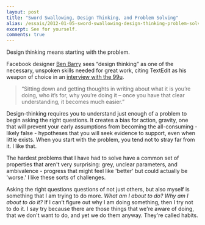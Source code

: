 ```yaml
---
layout: post
title: "Sword Swallowing, Design Thinking, and Problem Solving"
alias: /essais/2012-01-05-sword-swallowing-design-thinking-problem-solving/
excerpt: See for yourself.
comments: true
---
```


Design thinking means starting with the problem.  

Facebook designer [Ben Barry](https://twitter.com/benbarry) sees “design thinking” as one of the necessary, unspoken skills needed for great work, citing TextEdit as his weapon of choice in an [interview with the 99u](http://the99percent.com/articles/7118/Facebooks-Ben-Barry-On-How-To-Hack-Your-Job).   

>“Sitting down and getting thoughts in writing about what it is you’re doing, who it’s for, why you’re doing it – once you have that clear understanding, it becomes much easier.”  

Design-thinking requires you to understand just enough of a problem to begin asking the right questions. It creates a bias for action, gravity, one that will prevent your early assumptions from becoming the all-consuming - likely false - hypotheses that you will seek evidence to support, even when little exists. When you start with the problem, you tend not to stray far from it. I like that.  

The hardest problems that I have had to solve have a common set of properties that aren't very surprising: grey, unclear parameters, and ambivalence - progress that might feel like 'better' but could actually be 'worse.' I like these sorts of challenges.  

Asking the right questions questions of not just others, but also myself is something that I am trying to do more. _What am I about to do? Why am I about to do it?_ If I can’t figure out why I am doing something, then I try not to do it. I say try because there are those things that we're aware of doing, that we don't want to do, and yet we do them anyway. They're called habits.  

<a href="https://plus.google.com/+VincentBarr0?rel=author"></a>